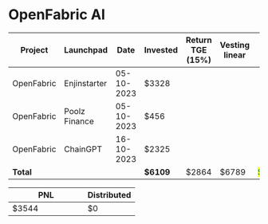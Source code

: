 # OpenFabric AI



<table data-full-width="true"><thead><tr><th width="141">Project</th><th width="138">Launchpad</th><th width="132">Date</th><th width="133">Invested</th><th>Return TGE (15%)</th><th width="180">Vesting linear</th><th>PNL</th></tr></thead><tbody><tr><td>OpenFabric</td><td>Enjinstarter</td><td>05-10-2023</td><td>$3328</td><td></td><td></td><td></td></tr><tr><td>OpenFabric</td><td>Poolz Finance</td><td>05-10-2023</td><td>$456</td><td></td><td></td><td></td></tr><tr><td>OpenFabric</td><td>ChainGPT</td><td>16-10-2023</td><td>$2325</td><td></td><td></td><td></td></tr><tr><td><strong>Total</strong></td><td></td><td></td><td><strong>$6109</strong></td><td>$2864</td><td>$6789</td><td><mark style="color:green;">$3544</mark></td></tr></tbody></table>

<table data-full-width="true"><thead><tr><th width="135">PNL</th><th>Distributed</th></tr></thead><tbody><tr><td>$3544</td><td>$0</td></tr></tbody></table>
